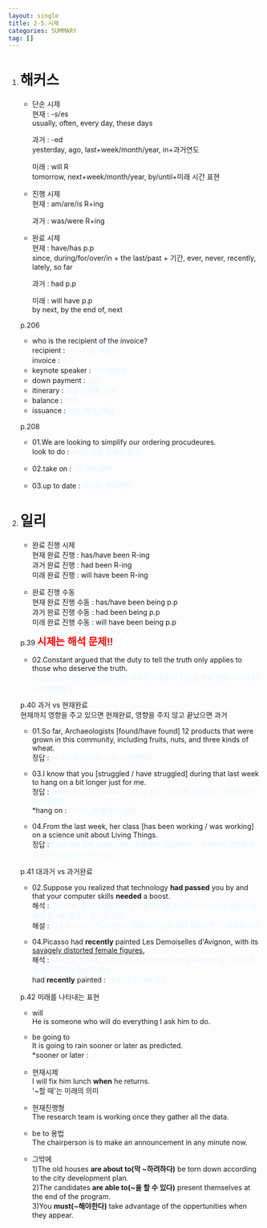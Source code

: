 ```yaml
---
layout: single
title: 2-5.시제
categories: SUMMARY
tag: []
---
```


1. # 해커스
   - 단순 시제   
      현재 : -s/es   
      usually, often, every day, these days   

      과거 : -ed   
      yesterday, ago, last+week/month/year, in+과거연도   

      미래 : will R   
      tomorrow, next+week/month/year, by/until+미래 시간 표현   
   
   - 진행 시제   
      현재 : am/are/is R+ing   

      과거 : was/were R+ing   
   
   - 완료 시제   
      현재 : have/has p.p   
      since, during/for/over/in + the last/past + 기간, ever, never, recently, lately, so far   

      과거 : had p.p   

      미래 : will have p.p   
      by next, by the end of, next

   p.206   
   - who is the recipient of the invoice?   
   recipient : <span style="color:#E8F5FF">받는 사람, 수령인</span>   
   invoice : <span style="color:#E8F5FF">송장</span>   
   - keynote speaker : <span style="color:#E8F5FF">기조 연설자</span>   
   - down payment : <span style="color:#E8F5FF">선금</span>   
   - itinerary : <span style="color:#E8F5FF">여행 스케쥴, 일정</span>   
   - balance : <span style="color:#E8F5FF">잔액</span>   
   - issuance : <span style="color:#E8F5FF">발행, 배포, 배급</span>

   p.208   
   - 01.We are looking to simplify our ordering procudeures.   
   look to do : <span style="color:#E8F5FF">~하는 것을 목표로 삼다</span>   

   - 02.take on : <span style="color:#E8F5FF">(일 등을)맡다</span>   

   - 03.up to date : <span style="color:#E8F5FF">최신의, 현대적인</span>   

1. # 일리
   - 완료 진행 시제   
      현재 완료 진행 : has/have been R-ing   
      과거 완료 진행 : had been R-ing   
      미래 완료 진행 : will have been R-ing   

   - 완료 진행 수동   
      현재 완료 진행 수동 : has/have been being p.p   
      과거 완료 진행 수동 : had been being p.p   
      미래 완료 진행 수동 : will have been being p.p   

   p.39 <span style="color:red;font-weight:600;font-size:20px">시제는 해석 문제!!</span>      
   - 02.Constant argued that the duty to tell the truth only applies to those who deserve the truth.   
   <span style="color:#E8F5FF">Constant 주장했다. 진실을 말할 의무는 적용된다 진실을 받을 만한 가치가 있는 사람들에게</span>   

   p.40 과거 vs 현재완료   
   현재까지 영향을 주고 있으면 현재완료, 영향을 주지 않고 끝났으면 과거   
   - 01.So far, Archaeologists [found/have found] 12 products that were grown in this community, including fruits, nuts, and three kinds of wheat.   
   정답 : <span style="color:#E8F5FF">so far(지금까지) 사용 -> 현재완료 </span>   

   - 03.I know that you [struggled / have struggled] during that last week to hang on a bit longer just for me.   
   정답 : <span style="color:#E8F5FF">during that last week : 지난 주 동안 - 현재와 상관없는 시제 따라서 struggled</span>   
   *hang on : <span style="color:#E8F5FF">버티다, 꽉 붙잡다, 잠깐</span>   

   - 04.From the last week, her class [has been working / was working] on a science unit about Living Things.   
   정답 : <span style="color:#E8F5FF">From the last week : 지난 주로부터 (지금까지) - 현재까지 영향을 주고 있다 has been working</span>   

   p.41 대과거 vs 과거완료   
   - 02.Suppose you realized that technology __had passed__ you by and that your computer skills __needed__ a boost.   
   해석 : <span style="color:#E8F5FF">가정하자. 당신이 깨달았다고 기술이 너를 지나가고나서 너의 컴퓨터 기술이 증가될 필요가 있다는 것을</span>   
   해설 : <span style="color:#E8F5FF">기술이 지나간 건 과거완료, 컴퓨터 기술의 증가 필요성은 그 이후의 과거</span>   

   - 04.Picasso had __recently__ painted Les Demoiselles d'Avignon, with its <u>savagely distorted female figures.</u>   
   해석 : <span style="color:#E8F5FF">피카소는 최근에 그렸었다. Les Demoiselles d'Avignon를, 무자비하게 왜곡된 여성 형상이 있는</span>   
   had __recently__ painted : <span style="color:#E8F5FF">과거, 그 당시의 최근</span>   

   p.42 미래를 나타내는 표현   
   
   - will   
      He is someone who will do everything I ask him to do.   
   
   - be going to   
      It is going to rain sooner or later as predicted.   
      *sooner or later : <span style="color:#E8F5FF">곧</span>

   - 현재시제   
      I will fix him lunch __when__ he returns.   
      '~할 때'는 미래의 의미

   - 현재진행형   
      The research team is working once they gather all the data.   

   - be to 용법   
      The chairperson is to make an announcement in any minute now.   

   - 그밖에   
      1)The old houses __are about to(막 ~하려하다)__ be torn down according to the city development plan.   
      2)The candidates __are able to(~을 할 수 있다)__ present themselves at the end of the program.   
      3)You __must(~해야한다)__ take advantage of the oppertunities when they appear.   

   









